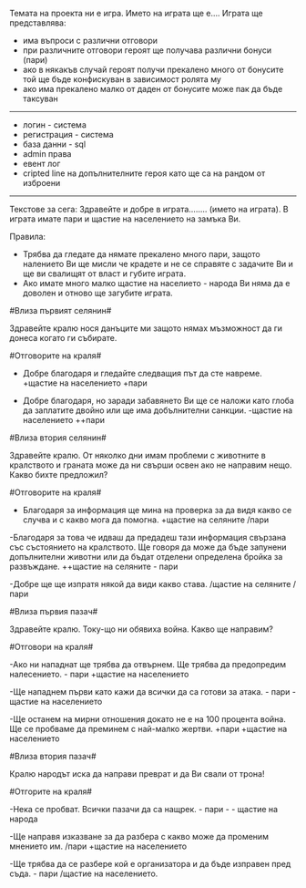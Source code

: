 Темата на проекта ни е игра. Името на играта ще е....
Играта ще представлява: 
- има въпроси с различни отговори
- при различните отговори героят ще получава различни бонуси (пари)
- ако в някакъв случай героят получи прекалено много от бонусите той ще бъде конфискуван в зависимост ролята му
- ако има прекалено малко от даден от бонусите може пак да бъде таксуван
---------------------------------------------------------------------------------------------------------------
- логин - система
- регистрация - система
- база данни - sql
- admin права
- евент лог
- cripted line на допълнителните героя като ще са на рандом от изброени
------------------------------------------------------------------------------------------------------------------
Текстове за сега:
Здравейте и добре в играта........ (името на играта). В играта имате пари и щастие на населението на замъка Ви.

Правила:
- Трябва да гледате да нямате прекалено много пари, защото налението Ви ще мисли че крадете  и не се справяте с задачите Ви и ще ви свалищят от власт и губите играта.
- Ако имате много малко щастие на населието - народа Ви няма да е доволен и отново ще загубите играта.

#Влиза първият селянин#

Здравейте кралю нося данъците ми защото нямах мъзможност да ги донеса когато ги събирате.

#Отговорите на краля#

- Добре благодаря и гледайте следващия път да сте навреме. +щастие на населението +пари

- Добре благодаря, но заради забавянето Ви ще се наложи като глоба да заплатите двойно или ще има добълнителни санкции.
-щастие на населението ++пари

#Влиза втория селянин#

Здравейте кралю. От няколко дни имам проблеми с животните в кралството и граната може да ни свърши освен ако не направим нещо. Какво бихте предложил?

#Отговорите на краля#

- Благодаря за информация ще мина на проверка за да видя какво се случва и с какво мога да помогна. +щастие на селяните /пари

-Благодаря за това че идваш да предадеш тази информация свързана със състоянието на кралството. Ще говоря да може да бъде запунени допълнителни животни или да бъдат отделени определена бройка за развъждане. ++щастие на селяните - пари

-Добре ще ще изпратя някой да види какво става. /щастие на селяните /пари

#Влиза първия пазач#

Здравейте кралю. Току-що ни обявиха война. Какво ще направим?

#Отговори на краля#

-Ако ни нападнат ще трябва да отвърнем. Ще трябва да предопредим налесението. - пари +щастие на населението

-Ще нападнем първи като кажи да всички да са готови за атака. - пари - щастие на населението

-Ще останем на мирни отношения докато не е на 100 процента война. Ще се пробваме да преминем с най-малко жертви. +пари +щастие на населението

#Влиза втория пазач#

Кралю народът иска да направи преврат и да Ви свали от трона!

#Отгорите на краля#

-Нека се пробват. Всички пазачи да са нащрек. - пари  - - щастие на народа

-Ще направя изказване за да разбера с какво може да променим мнението им. /пари +щастие на населението

-Ще трябва да се разбере кой е организатора и да бъде изправен пред съда. - пари /щастие на населението.

